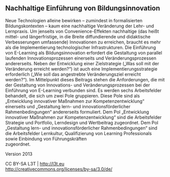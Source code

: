 ## Nachhaltige Einführung von Bildungsinnovation

Neue Technologien alleine bewirken – zumindest in formalisierten Bildungskontexten – kaum eine nachhaltige Veränderung der Lehr- und Lernpraxis. Um jenseits von Convenience-Effekten nachhaltige (das heißt mittel- und längerfristige, in die Breite diffundierende und didaktische Verbesserungen umfassende) Innovationen zu erreichen, braucht es mehr als die Implementierung technologischer Infrastrukturen. Die Einführung von E-Learning als Bildungsinnovation erfordert die Gestaltung von parallel laufenden Innovationsprozessen einerseits und Veränderungsprozessen andererseits. Neben der Entwicklung einer Zielstrategie („Was soll mit der Veränderung erreicht werden?“) ist auch eine Implementierungsstrategie erforderlich („Wie soll das angestrebte Veränderungsziel erreicht werden?“). Im Mittelpunkt dieses Beitrags stehen die Anforderungen, die mit der Gestaltung von Innovations- und Veränderungsprozessen bei der Einführung von E-Learning verbunden sind. Es werden sechs Arbeitsfelder behandelt, die sich um zwei Pole gruppieren. Diese Pole sind als „Entwicklung innovativer Maßnahmen zur Kompetenzentwicklung“ einerseits und „Gestaltung lern- und innovationsförderlicher Rahmenbedingungen“ andererseits formuliert. Dem Pol „Entwicklung innovativer Maßnahmen zur Kompetenzentwicklung“ sind die Arbeitsfelder Strategie und Portfolio, Lerndesign und Wertbeitrag zugeordnet. Dem Pol „Gestaltung lern- und innovationsförderlicher Rahmenbedingungen“ sind die Arbeitsfelder Lernkultur, Qualifizierung von Learning Professionals sowie Einbindung von Führungskräften  
zugeordnet.


Version 2013

CC BY-SA L3T | http://l3t.eu  
http://creativecommons.org/licenses/by-sa/3.0/de/
